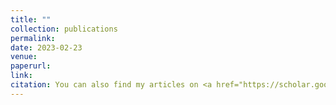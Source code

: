 ```yaml
---
title: ""
collection: publications
permalink: 
date: 2023-02-23
venue:
paperurl: 
link: 
citation: You can also find my articles on <a href="https://scholar.google.com/citations?hl=en&user=gfOeu-sAAAAJ&view_op=list_works" target="_blank">my Google Scholar profile</a>.
---
```

